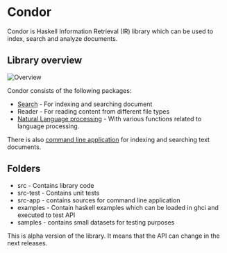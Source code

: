 # Condor

Condor is Haskell Information Retrieval (IR) library which can be used to index, search and analyze documents.

## Library overview

![Overview](https://raw.github.com/klangner/Condor/master/doc/overview.png)

Condor consists of the following packages:
* [Search](doc/index.md) - For indexing and searching document
* Reader - For reading content from different file types
* [Natural Language processing](doc/nlp.md) - With various functions related to language processing.

There is also [command line application](doc/Command-line-usage.md) for indexing and searching text documents.


## Folders

* src - Contains library code
* src-test - Contains unit tests
* src-app - contains sources for command line application
* examples - Contain haskell examples which can be loaded in ghci and executed to test API
* samples - contains small datasets for testing purposes

This is alpha version of the library. It means that the API can change in the next releases.
